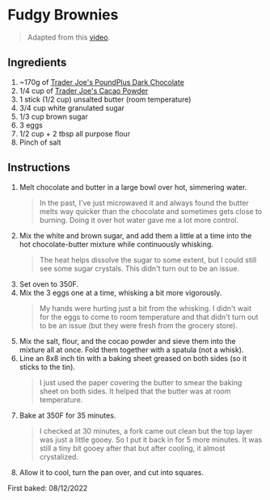 # Fudgy Brownies

> Adapted from this [video](https://www.youtube.com/watch?v=HIonKbKM-tE&ab_channel=EverydayFood).

## Ingredients
1. ~170g of [Trader Joe's PoundPlus Dark Chocolate](https://www.amazon.com/Trader-Joes-Pound-Plus-Chocolate/dp/B00AAIADZE)
1. 1/4 cup of [Trader Joe's Cacao Powder](https://www.amazon.com/Trader-Joes-Organic-Cacao-Powder/dp/B075TGDXXW)
1. 1 stick (1/2 cup) unsalted butter (room temperature)
1. 3/4 cup white granulated sugar
1. 1/3 cup brown sugar
1. 3 eggs
1. 1/2 cup + 2 tbsp all purpose flour
1. Pinch of salt

## Instructions
1. Melt chocolate and butter in a large bowl over hot, simmering water. 
    > In the past, I've just microwaved it and always found the butter melts way quicker than the chocolate and sometimes gets close to burning. Doing it over hot water gave me a lot more control.
2. Mix the white and brown sugar, and add them a little at a time into the hot chocolate-butter mixture while continuously whisking. 
    > The heat helps dissolve the sugar to some extent, but I could still see some sugar crystals. This didn't turn out to be an issue.
2. Set oven to 350F.
3. Mix the 3 eggs one at a time, whisking a bit more vigorously.
    > My hands were hurting just a bit from the whisking. I didn't wait for the eggs to come to room temperature and that didn't turn out to be an issue (but they were fresh from the grocery store).
4. Mix the salt, flour, and the cocao powder and sieve them into the mixture all at once. Fold them together with a spatula (not a whisk).
5. Line an 8x8 inch tin with a baking sheet greased on both sides (so it sticks to the tin). 
    > I just used the paper covering the butter to smear the baking sheet on both sides. It helped that the butter was at room temperature.
6. Bake at 350F for 35 minutes.
    > I checked at 30 minutes, a fork came out clean but the top layer was just a little gooey. So I put it back in for 5 more minutes. It was still a tiny bit gooey after that but after cooling, it almost crystalized.
7. Allow it to cool, turn the pan over, and cut into squares.

First baked: 08/12/2022

    